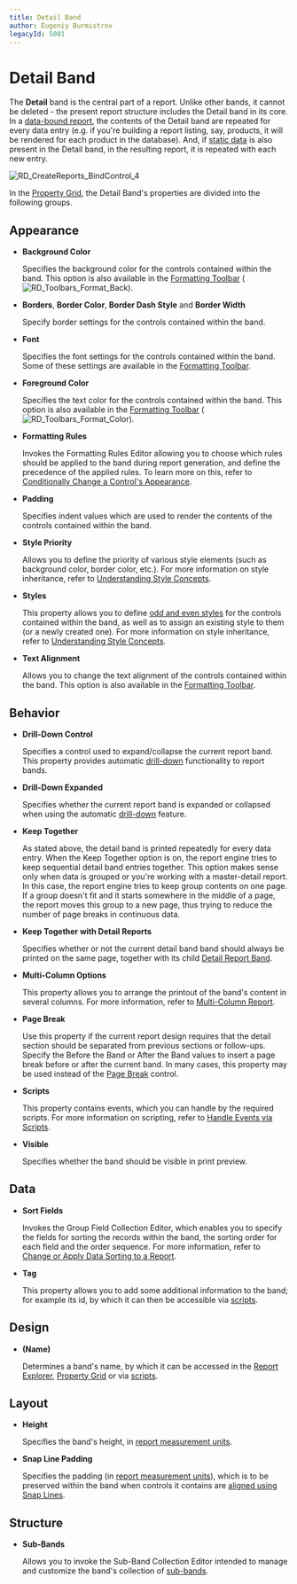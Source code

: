 ```yaml
---
title: Detail Band
author: Eugeniy Burmistrov
legacyId: 5001
---
```

# Detail Band
The **Detail** band is the central part of a report. Unlike other bands, it cannot be deleted - the present report structure includes the Detail band in its core. In a [data-bound report](../../create-reports/binding-a-report-to-data.md), the contents of the Detail band are repeated for every data entry (e.g. if you're building a report listing, say, products, it will be rendered for each product in the database). And, if [static data](../../report-editing-basics/add-or-modify-static-information-in-your-report.md) is also  present in the Detail band, in the resulting report, it is repeated with each new entry.

![RD_CreateReports_BindControl_4](../../../../../images/img8337.png)

In the [Property Grid](../report-designer-ui/property-grid.md), the Detail Band's properties are divided into the following groups.

## Appearance
* **Background Color**
	
	Specifies the background color for the controls contained within the band. This option is also available in the [Formatting Toolbar](../report-designer-ui/formatting-toolbar.md) (![RD_Toolbars_Format_Back](../../../../../images/img8441.png)).
* **Borders**, **Border Color**, **Border Dash Style** and **Border Width**
	
	Specify border settings for the controls contained within the band.
* **Font**
	
	Specifies the font settings for the controls contained within the band. Some of these settings are available in the [Formatting Toolbar](../report-designer-ui/formatting-toolbar.md).
* **Foreground Color**
	
	Specifies the text color for the controls contained within the band. This option is also available in the [Formatting Toolbar](../report-designer-ui/formatting-toolbar.md) (![RD_Toolbars_Format_Color](../../../../../images/img8440.png)).
* **Formatting Rules**
	
	Invokes the Formatting Rules Editor allowing you to choose which rules should be applied to the band during report generation, and define the precedence of the applied rules. To learn more on this, refer to [Conditionally Change a Control's Appearance](../../create-reports/styles-and-conditional-formatting/conditionally-change-a-controls-appearance.md).
* **Padding**
	
	Specifies indent values which are used to render the contents of the controls contained within the band.
* **Style Priority**
	
	Allows you to define the priority of various style elements (such as background color, border color, etc.). For more information on style inheritance, refer to [Understanding Style Concepts](../../create-reports/styles-and-conditional-formatting/understanding-style-concepts.md).
* **Styles**
	
	This property allows you to define [odd and even styles](../../create-reports/styles-and-conditional-formatting/use-odd-and-even-styles.md) for the controls contained within the band, as well as to assign an existing style to them (or a newly created one). For more information on style inheritance, refer to [Understanding Style Concepts](../../create-reports/styles-and-conditional-formatting/understanding-style-concepts.md).
* **Text Alignment**
	
	Allows you to change the text alignment of the controls contained within the band. This option is also available in the [Formatting Toolbar](../report-designer-ui/formatting-toolbar.md).

## Behavior
* **Drill-Down Control**
	
	Specifies a control used to expand/collapse the current report band. This property provides automatic [drill-down](../../create-reports/report-types/drill-down-report.md) functionality to report bands.
* **Drill-Down Expanded**
	
	Specifies whether the current report band is expanded or collapsed when using the automatic [drill-down](../../create-reports/report-types/drill-down-report.md) feature.
* **Keep Together**
	
	As stated above, the detail band is printed repeatedly for every data entry. When the Keep Together option is on, the report engine tries to keep sequential detail band entries together. This option makes sense only when data is grouped or you're working with a master-detail report. In this case, the report engine tries to keep group contents on one page. If a group doesn't fit and it starts somewhere in the middle of a page, the report moves this group to a new page, thus trying to reduce the number of page breaks in continuous data.
* **Keep Together with Detail Reports**
	
	Specifies whether or not the current detail band band should always be printed on the same page, together with its child [Detail Report Band](detail-report-band-for-master-detail-reports.md).
* **Multi-Column Options**
	
	This property allows you to arrange the printout of the band's content in several columns. For more information, refer to [Multi-Column Report](../../create-reports/report-types/multi-column-report.md).
* **Page Break**
	
	Use this property if the current report design requires that the detail section should be separated from previous sections or follow-ups. Specify the Before the Band or After the Band values to insert a page break before or after the current band. In many cases, this property may be used instead of the [Page Break](../report-controls/page-break.md) control.
* **Scripts**
	
	This property contains events, which you can handle by the required scripts. For more information on scripting, refer to [Handle Events via Scripts](../../create-reports/miscellaneous/handle-events-via-scripts.md).
* **Visible**
	
	Specifies whether the band should be visible in print preview.

## Data
* **Sort Fields**
	
	Invokes the Group Field Collection Editor, which enables you to specify the fields for sorting the records within the band, the sorting order for each field and the order sequence. For more information, refer to [Change or Apply Data Sorting to a Report](../../report-editing-basics/change-or-apply-data-sorting-to-a-report.md).
* **Tag**
	
	This property allows you to add some additional information to the band; for example its id, by which it can then be accessible via [scripts](../../create-reports/miscellaneous/handle-events-via-scripts.md).

## Design
* **(Name)**
	
	Determines a band's name, by which it can be accessed in the [Report Explorer](../report-designer-ui/report-explorer.md), [Property Grid](../report-designer-ui/property-grid.md) or via [scripts](../../create-reports/miscellaneous/handle-events-via-scripts.md).

## Layout
* **Height**
	
	Specifies the band's height, in [report measurement units](../../create-reports/basic-operations/change-measurement-units-of-a-report.md).
* **Snap Line Padding**
	
	Specifies the padding (in [report measurement units](../../create-reports/basic-operations/change-measurement-units-of-a-report.md)), which is to be preserved within the band when controls it contains are [aligned using Snap Lines](../../create-reports/basic-operations/controls-positioning.md).

## Structure
* **Sub-Bands**
	
	Allows you to invoke the Sub-Band Collection Editor intended to manage and customize the band's collection of [sub-bands](sub-bands.md).